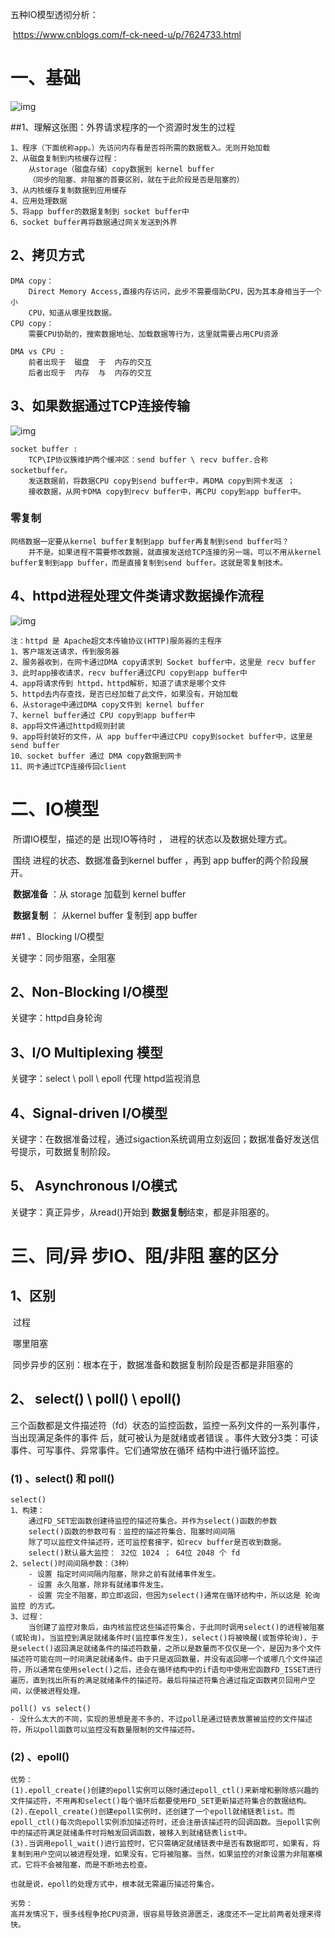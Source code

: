 五种IO模型透彻分析：

​	https://www.cnblogs.com/f-ck-need-u/p/7624733.html



# 一、基础



![img](https://images2017.cnblogs.com/blog/733013/201710/733013-20171003132425740-1897420439.png)

##1、理解这张图：外界请求程序的一个资源时发生的过程

```
1、程序（下面统称app。）先访问内存看是否将所需的数据载入。无则开始加载
2、从磁盘复制到内核缓存过程：
	从storage（磁盘存储）copy数据到 kernel buffer
	（同步的阻塞、非阻塞的首要区别，就在于此阶段是否是阻塞的）
3、从内核缓存复制数据到应用缓存
4、应用处理数据
5、将app buffer的数据复制到 socket buffer中
6、socket buffer再将数据通过网关发送到外界
```

## 2、拷贝方式

```
DMA copy：
	Direct Memory Access,直接内存访问，此步不需要借助CPU，因为其本身相当于一个小
	CPU，知道从哪里找数据。
CPU copy：
	需要CPU协助的，搜索数据地址、加载数据等行为，这里就需要占用CPU资源
	
DMA vs CPU :
	前者出现于  磁盘  于  内存的交互
	后者出现于  内存  与  内存的交互
```

## 3、如果数据通过TCP连接传输

![img](https://images2017.cnblogs.com/blog/733013/201710/733013-20171003141732271-400909384.png)

```
socket buffer :
	TCP\IP协议簇维护两个缓冲区：send buffer \ recv buffer.合称socketbuffer。
    发送数据前，将数据CPU copy到send buffer中，再DMA copy到网卡发送 ；
    接收数据，从网卡DMA copy到recv buffer中，再CPU copy到app buffer中。
```

### 零复制

```
网络数据一定要从kernel buffer复制到app buffer再复制到send buffer吗？
	并不是。如果进程不需要修改数据，就直接发送给TCP连接的另一端，可以不用从kernel buffer复制到app buffer，而是直接复制到send buffer。这就是零复制技术。
```

## 4、httpd进程处理文件类请求数据操作流程

![img](https://images2017.cnblogs.com/blog/733013/201710/733013-20171003145235536-131157754.png)

```
注：httpd 是 Apache超文本传输协议(HTTP)服务器的主程序
1、客户端发送请求，传到服务器
2、服务器收到，在网卡通过DMA copy请求到 Socket buffer中，这里是 recv buffer
3、此时app接收请求，recv buffer通过CPU copy到app buffer中
4、app将请求传到 httpd，httpd解析，知道了请求是哪个文件
5、httpd去内存查找，是否已经加载了此文件，如果没有，开始加载
6、从storage中通过DMA copy文件到 kernel buffer
7、kernel buffer通过 CPU copy到app buffer中
8、app将文件通过httpd规则封装
9、app将封装好的文件，从 app buffer中通过CPU copy到socket buffer中，这里是send buffer
10、socket buffer 通过 DMA copy数据到网卡
11、网卡通过TCP连接传回client
```



# 二、IO模型

​	所谓IO模型，描述的是  出现IO等待时 ， 进程的状态以及数据处理方式。

​	围绕 进程的状态、数据准备到kernel buffer ，再到 app buffer的两个阶段展开。

​	**数据准备** ：从 storage 加载到 kernel buffer

​	**数据复制** ： 从kernel buffer 复制到 app buffer



##1 、Blocking I/O模型

关键字：同步阻塞，全阻塞

## 2、Non-Blocking I/O模型

关键字：httpd自身轮询

## 3、I/O Multiplexing 模型

关键字：select \ poll \ epoll 代理 httpd监视消息

## 4、Signal-driven I/O模型

关键字：在数据准备过程，通过sigaction系统调用立刻返回；数据准备好发送信号提示，可数据复制阶段。

## 5、 Asynchronous I/O模式

关键字：真正异步，从read()开始到 **数据复制**结束，都是非阻塞的。



# 三、同/异 步IO、阻/非阻 塞的区分

## 1、区别

​	过程

​	哪里阻塞

​	同步异步的区别：根本在于，数据准备和数据复制阶段是否都是非阻塞的

## 2、 select() \ poll()  \ epoll()

​		三个函数都是文件描述符（fd）状态的监控函数，监控一系列文件的一系列事件，当出现满足条件的事件		后，就可被认为是就绪或者错误 。事件大致分3类：可读事件、可写事件、异常事件。它们通常放在循环		结构中进行循环监控。

### (1) 、select()  和 poll()

```
select() 
1、构建：
	通过FD_SET宏函数创建待监控的描述符集合。并作为select()函数的参数
	select()函数的参数可有：监控的描述符集合、阻塞时间间隔
	除了可以监控文件描述符，还可监控套接字，如recv buffer是否收到数据。
	select()默认最大监控： 32位 1024 ； 64位 2048 个 fd
2、select()时间间隔参数：（3种）
	- 设置 指定时间间隔内阻塞，除非之前有就绪事件发生。
	- 设置 永久阻塞，除非有就绪事件发生。
	- 设置 完全不阻塞，即立即返回，但因为select()通常在循环结构中，所以这是 轮询监控 的方式。
3、过程：
	当创建了监控对象后，由内核监控这些描述符集合，于此同时调用select()的进程被阻塞(或轮询)。当监控到满足就绪条件时(监控事件发生)，select()将被唤醒(或暂停轮询)，于是select()返回满足就绪条件的描述符数量，之所以是数量而不仅仅是一个，是因为多个文件描述符可能在同一时间满足就绪条件。由于只是返回数量，并没有返回哪一个或哪几个文件描述符，所以通常在使用select()之后，还会在循环结构中的if语句中使用宏函数FD_ISSET进行遍历，直到找出所有的满足就绪条件的描述符。最后将描述符集合通过指定函数拷贝回用户空间，以便被进程处理。
	
poll() vs select()
- 没什么太大的不同，实现的思想是差不多的，不过poll是通过链表放置被监控的文件描述符，所以poll函数可以监控没有数量限制的文件描述符。
```



### (2) 、epoll()

```
优势：
(1).epoll_create()创建的epoll实例可以随时通过epoll_ctl()来新增和删除感兴趣的文件描述符，不用再和select()每个循环后都要使用FD_SET更新描述符集合的数据结构。
(2).在epoll_create()创建epoll实例时，还创建了一个epoll就绪链表list。而epoll_ctl()每次向epoll实例添加描述符时，还会注册该描述符的回调函数。当epoll实例中的描述符满足就绪条件时将触发回调函数，被移入到就绪链表list中。
(3).当调用epoll_wait()进行监控时，它只需确定就绪链表中是否有数据即可，如果有，将复制到用户空间以被进程处理，如果没有，它将被阻塞。当然，如果监控的对象设置为非阻塞模式，它将不会被阻塞，而是不断地去检查。

也就是说，epoll的处理方式中，根本就无需遍历描述符集合。

劣势：
高并发情况下，很多线程争抢CPU资源，很容易导致资源匮乏，速度还不一定比前两者处理来得快。
```

   

​	













